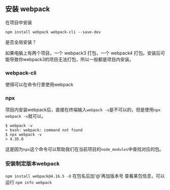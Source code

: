 ## 安装 webpack
在项目中安装
```
npm install webpack webpack-cli --save-dev
```
是否全局安装？

如果电脑上有两个项目，一个 webpack3 打包，一个 webpack4 打包。安装后可能导致你webpack3的项目无法打包，所以一般都是项目内安装。

### webpack-cli
使得可以在命令行里使用webpack

### npx
项目内安装webpack后，直接在终端输入`webpack -v`是不可以的，但是使用`npx webpack -v`就可以。
```
$ webpack -v
> bash: webpack: command not found
$ npx webpack -v
> 4.35.0
```
这是因为`npx`这个命令可以帮助我们在当前项目的`node_modules`中查找对应的包。

### 安装制定版本webpack
`npm install webpack@4.16.5 -D` 在包名后加‘@’再加版本号
查看某包信息，可以运行 `npm info webpack`